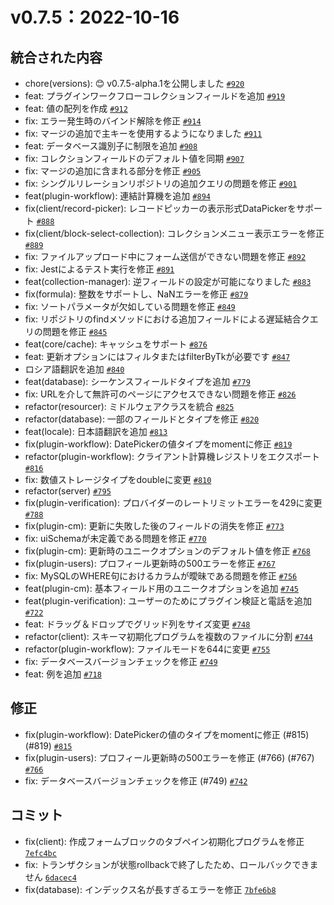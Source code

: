 # v0.7.5：2022-10-16

## 統合された内容

- chore(versions): 😊 v0.7.5-alpha.1を公開しました [`#920`](https://github.com/nocobase/nocobase/pull/920)
- feat: プラグインワークフローコレクションフィールドを追加 [`#919`](https://github.com/nocobase/nocobase/pull/919)
- feat: 値の配列を作成 [`#912`](https://github.com/nocobase/nocobase/pull/912)
- fix: エラー発生時のバインド解除を修正 [`#914`](https://github.com/nocobase/nocobase/pull/914)
- fix: マージの追加で主キーを使用するようになりました [`#911`](https://github.com/nocobase/nocobase/pull/911)
- feat: データベース識別子に制限を追加 [`#908`](https://github.com/nocobase/nocobase/pull/908)
- fix: コレクションフィールドのデフォルト値を同期 [`#907`](https://github.com/nocobase/nocobase/pull/907)
- fix: マージの追加に含まれる部分を修正 [`#905`](https://github.com/nocobase/nocobase/pull/905)
- fix: シングルリレーションリポジトリの追加クエリの問題を修正 [`#901`](https://github.com/nocobase/nocobase/pull/901)
- feat(plugin-workflow): 連結計算機を追加 [`#894`](https://github.com/nocobase/nocobase/pull/894)
- fix(client/record-picker): レコードピッカーの表示形式DataPickerをサポート [`#888`](https://github.com/nocobase/nocobase/pull/888)
- fix(client/block-select-collection): コレクションメニュー表示エラーを修正 [`#889`](https://github.com/nocobase/nocobase/pull/889)
- fix: ファイルアップロード中にフォーム送信ができない問題を修正 [`#892`](https://github.com/nocobase/nocobase/pull/892)
- fix: Jestによるテスト実行を修正 [`#891`](https://github.com/nocobase/nocobase/pull/891)
- feat(collection-manager): 逆フィールドの設定が可能になりました [`#883`](https://github.com/nocobase/nocobase/pull/883)
- fix(formula): 整数をサポートし、NaNエラーを修正 [`#879`](https://github.com/nocobase/nocobase/pull/879)
- fix: ソートパラメータが欠如している問題を修正 [`#849`](https://github.com/nocobase/nocobase/pull/849)
- fix: リポジトリのfindメソッドにおける追加フィールドによる遅延結合クエリの問題を修正 [`#845`](https://github.com/nocobase/nocobase/pull/845)
- feat(core/cache): キャッシュをサポート [`#876`](https://github.com/nocobase/nocobase/pull/876)
- feat: 更新オプションにはフィルタまたはfilterByTkが必要です [`#847`](https://github.com/nocobase/nocobase/pull/847)
- ロシア語翻訳を追加 [`#840`](https://github.com/nocobase/nocobase/pull/840)
- feat(database): シーケンスフィールドタイプを追加 [`#779`](https://github.com/nocobase/nocobase/pull/779)
- fix: URLを介して無許可のページにアクセスできない問題を修正 [`#826`](https://github.com/nocobase/nocobase/pull/826)
- refactor(resourcer): ミドルウェアクラスを統合 [`#825`](https://github.com/nocobase/nocobase/pull/825)
- refactor(database): 一部のフィールドとタイプを修正 [`#820`](https://github.com/nocobase/nocobase/pull/820)
- feat(locale): 日本語翻訳を追加 [`#813`](https://github.com/nocobase/nocobase/pull/813)
- fix(plugin-workflow): DatePickerの値タイプをmomentに修正 [`#819`](https://github.com/nocobase/nocobase/pull/819)
- refactor(plugin-workflow): クライアント計算機レジストリをエクスポート [`#816`](https://github.com/nocobase/nocobase/pull/816)
- fix: 数値ストレージタイプをdoubleに変更 [`#810`](https://github.com/nocobase/nocobase/pull/810)
- refactor(server) [`#795`](https://github.com/nocobase/nocobase/pull/795)
- fix(plugin-verification): プロバイダーのレートリミットエラーを429に変更 [`#788`](https://github.com/nocobase/nocobase/pull/788)
- fix(plugin-cm): 更新に失敗した後のフィールドの消失を修正 [`#773`](https://github.com/nocobase/nocobase/pull/773)
- fix: uiSchemaが未定義である問題を修正 [`#770`](https://github.com/nocobase/nocobase/pull/770)
- fix(plugin-cm): 更新時のユニークオプションのデフォルト値を修正 [`#768`](https://github.com/nocobase/nocobase/pull/768)
- fix(plugin-users): プロフィール更新時の500エラーを修正 [`#767`](https://github.com/nocobase/nocobase/pull/767)
- fix: MySQLのWHERE句におけるカラムが曖昧である問題を修正 [`#756`](https://github.com/nocobase/nocobase/pull/756)
- feat(plugin-cm): 基本フィールド用のユニークオプションを追加 [`#745`](https://github.com/nocobase/nocobase/pull/745)
- feat(plugin-verification): ユーザーのためにプラグイン検証と電話を追加 [`#722`](https://github.com/nocobase/nocobase/pull/722)
- feat: ドラッグ＆ドロップでグリッド列をサイズ変更 [`#748`](https://github.com/nocobase/nocobase/pull/748)
- refactor(client): スキーマ初期化プログラムを複数のファイルに分割 [`#744`](https://github.com/nocobase/nocobase/pull/744)
- refactor(plugin-workflow): ファイルモードを644に変更 [`#755`](https://github.com/nocobase/nocobase/pull/755)
- fix: データベースバージョンチェックを修正 [`#749`](https://github.com/nocobase/nocobase/pull/749)
- feat: 例を追加 [`#718`](https://github.com/nocobase/nocobase/pull/718)

## 修正

- fix(plugin-workflow): DatePickerの値のタイプをmomentに修正 (#815) (#819) [`#815`](https://github.com/nocobase/nocobase/issues/815)
- fix(plugin-users): プロフィール更新時の500エラーを修正 (#766) (#767) [`#766`](https://github.com/nocobase/nocobase/issues/766)
- fix: データベースバージョンチェックを修正 (#749) [`#742`](https://github.com/nocobase/nocobase/issues/742)

## コミット

- fix(client): 作成フォームブロックのタブペイン初期化プログラムを修正 [`7efc4bc`](https://github.com/nocobase/nocobase/commit/7efc4bca0e3c5f2e1c5cd9e1365e77a005f3e108)
- fix: トランザクションが状態rollbackで終了したため、ロールバックできません [`6dacec4`](https://github.com/nocobase/nocobase/commit/6dacec4158103fd165ec2865ea87ed9d3d4ceaa4)
- fix(database): インデックス名が長すぎるエラーを修正 [`7bfe6b8`](https://github.com/nocobase/nocobase/commit/7bfe6b8c46bef0183c4703683175561c7fc91aee)

